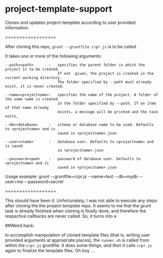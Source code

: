project-template-support
========================

Clones and updates project-template according to user provided information.

==================

After cloning this repo, `grunt --gruntfile crpr.js` is to be called. 

It takes one or more of the following arguments:


	--path=<path>		: 	specifies the parent folder in which the project is to be created. 
							If not	given, the project is created in the current working directory. 
							The folder specified by --path must already exist, it is never created.

	--name=<projectname>: 	specifies the name of the project. A folder of the same name is created
							in the folder specified by --path. If an item of that name already
							exists,	a message will be printed and the task exits,

	--db=<database>		:	schema or database name to be used. Defaults to <projectname> and is 
							saved in <projectname>.json

	--user=<name>		:	database user. Defaults to <projectname> and is saved 
							in <projectname>.json

	--password=<pwd>	:	password of database user. Defaults to <projectname> and is 
							saved in <projectname>.json

Usage example: grunt --gruntfile=crpr.js --name=test --db=mydb --user=me --password=secret

==================

This should have been it. Unfortunately, I was not able to execute any steps after cloning the 
the project-template repo. It seems to me that the grunt task is already finished when cloning
is finally done, and therefore the respective callbacks are never called. So, it turns into a 

##Weird hack: 

to accomplish manipulation of cloned template files (that is, writing user provided arguments
at appropriate places), the `runner.sh` is called from within the `crpr.js` gruntfile. 
It does some things, *and then* it calls `crpr.js` again to finalize the template files. 
Oh boy ...
